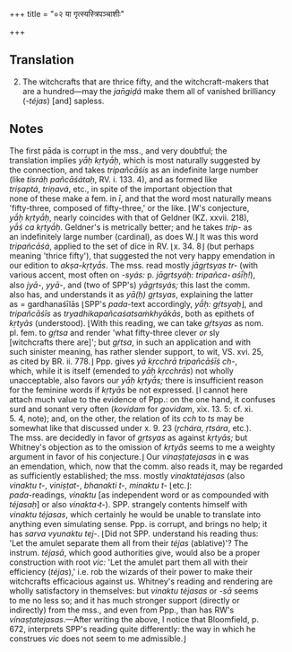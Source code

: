 +++
title = "०२ या गृत्स्यस्त्रिपञ्चाशीः"

+++
## Translation
2. The witchcrafts that are thrice fifty, and the witchcraft-makers that  
are a hundred—may the *jan̄giḍá* make them all of vanished brilliancy  
(*-téjas*) \[and\] sapless.

## Notes
The first pāda is corrupt in the mss., and very doubtful; the  
translation implies *yā́ḥ kṛtyā́ḥ*, which is most naturally suggested by  
the connection, and takes *tripañcāśís* as an indefinite large number  
(like *tisráḥ pañcāśátaḥ*, RV. i. 133. 4), and as formed like  
*triṣaptá*, *triṇavá*, etc., in spite of the important objection that  
none of these make a fem. in *ī*, and that the word most naturally means  
'fifty-three, composed of fifty-three,' or the like. ⌊W's conjecture,  
*yā́ḥ kṛtyā́ḥ*, nearly coincides with that of Geldner (KZ. xxvii. 218),  
*yā́ś ca kṛtyā́ḥ*. Geldner's is metrically better; and he takes *trip-* as  
an indefinitely large number (cardinal), as does W.⌋ It was this word  
*tripañcāśá*, applied to the set of dice in RV. ⌊x. 34. 8⌋ (but perhaps  
meaning 'thrice fifty'), that suggested the not very happy emendation in  
our edition to *akṣa-kṛtyā́s*. The mss. read mostly *jāgṛtsyas tr-* (with  
various accent, most often on *-syás:* p. *jāgṛtsyáḥ: tripañca॰ aśī́ḥ!*),  
also *jyā-*, *yyā-*, and (two of SPP's) *yāgṛtsyás;* this last the comm.  
also has, and understands it as *yā(ḥ) gṛtsyas*, explaining the latter  
as = gardhanaśīlās ⌊SPP's *pada*-text accordingly, *yā́ḥ: gṛ́tsyaḥ*⌋, and  
*tripañcāśīs* as *tryadhikapañcaśatsaṁkhyākās*, both as epithets of  
*kṛtyās* (understood). ⌊With this reading, we can take *gṛ́tsyas* as nom.  
pl. fem. to *gṛ́tsa* and render 'what fifty-three clever *or* sly  
\[witchcrafts there are\]'; but *gṛ́tsa*, in such an application and with  
such sinister meaning, has rather slender support, to wit, VS. xvi. 25,  
as cited by BR. ii. 778.⌋ Ppp. gives *yā kṛcchrā tripañcāśīś ch-*,  
which, while it is itself (emended to *yāḥ kṛcchrās*) not wholly  
unacceptable, also favors our *yā́ḥ kṛtyā́s;* there is insufficient reason  
for the feminine words if *kṛtyās* be not expressed. ⌊I cannot here  
attach much value to the evidence of Ppp.: on the one hand, it confuses  
surd and sonant very often (*kovidam* for *govidam*, xix. 13. 5: cf. xi.  
5. 4, note); and, on the other, the relation of its *cch* to *ts* may be  
somewhat like that discussed under x. 9. 23 (*ṛchára*, *ṛtsára*, etc.).  
The mss. are decidedly in favor of *gṛtsyas* as against *kṛtyās;* but  
Whitney's objection as to the omission of *kṛtyās* seems to me a weighty  
argument in favor of his conjecture.⌋ Our *vínaṣṭatejasas* in **c** was  
an emendation, which, now that the comm. also reads it, may be regarded  
as sufficiently established; the mss. mostly *vinaktatéjasas* (also  
*vinaktu t-*, *viniṣṭat-*, *bhanakti t-*, *minaktu t-* ⌊etc.⌋:  
*pada*-readings, *vinaktu* \[as independent word or as compounded with  
*téjasaḥ*\] or also *vinakta॰t-*). SPP. strangely contents himself with  
*vinaktu téjasas*, which certainly he would be unable to translate into  
anything even simulating sense. Ppp. is corrupt, and brings no help; it  
has *sarva vyunaktu tej-*. ⌊Did not SPP. understand his reading thus:  
'Let the amulet separate them all from their *téjas* (ablative)'? The  
instrum. *téjasā*, which good authorities give, would also be a proper  
construction with root *vic:* 'Let the amulet part them all with their  
efficiency (*téjas*),' i.e. rob the wizards of their power to make their  
witchcrafts efficacious against us. Whitney's reading and rendering are  
wholly satisfactory in themselves: but *vinaktu téjasas* or *-sā* seems  
to me no less so; and it has much stronger support (directly or  
indirectly) from the mss., and even from Ppp., than has RW's  
*vínaṣṭatejasas*.—After writing the above, I notice that Bloomfield, p.  
672, interprets SPP's reading quite differently: the way in which he  
construes *vic* does not seem to me admissible.⌋
